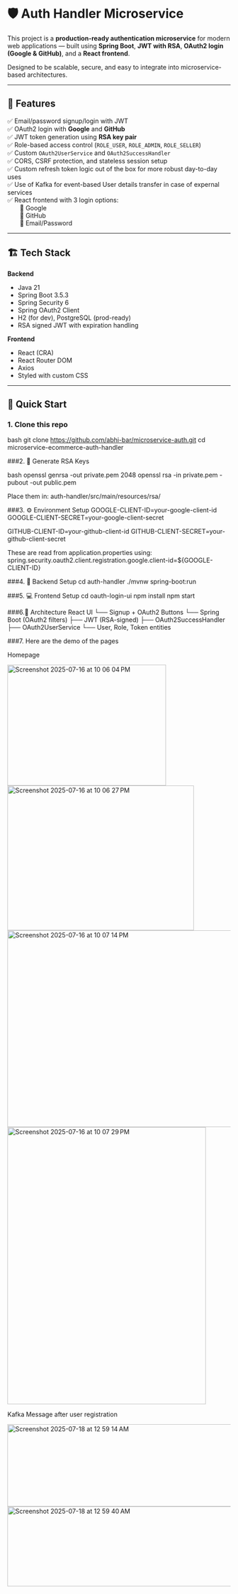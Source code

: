 # 🛡️ Auth Handler Microservice 

This project is a **production-ready authentication microservice** for modern web applications — built using **Spring Boot**, **JWT with RSA**, **OAuth2 login (Google & GitHub)**, and a **React frontend**.

Designed to be scalable, secure, and easy to integrate into microservice-based architectures.

---

## 🌟 Features

✅ Email/password signup/login with JWT  
✅ OAuth2 login with **Google** and **GitHub**  
✅ JWT token generation using **RSA key pair**  
✅ Role-based access control (`ROLE_USER`, `ROLE_ADMIN`, `ROLE_SELLER`)  
✅ Custom `OAuth2UserService` and `OAuth2SuccessHandler`  
✅ CORS, CSRF protection, and stateless session setup  
✅ Custom refresh token logic out of the box for more robust day-to-day uses  
✅ Use of Kafka for event-based User details transfer in case of expernal services  
✅ React frontend with 3 login options:  
  🔹 Google  
  🔹 GitHub  
  🔹 Email/Password  


---

## 🏗️ Tech Stack

**Backend**  
- Java 21  
- Spring Boot 3.5.3 
- Spring Security 6  
- Spring OAuth2 Client  
- H2 (for dev), PostgreSQL (prod-ready)  
- RSA signed JWT with expiration handling

**Frontend**  
- React (CRA)  
- React Router DOM  
- Axios  
- Styled with custom CSS

---

## 🚀 Quick Start

### 1. Clone this repo

bash
git clone https://github.com/abhi-bar/microservice-auth.git
cd microservice-ecommerce-auth-handler


###2. 🔐 Generate RSA Keys

bash
openssl genrsa -out private.pem 2048
openssl rsa -in private.pem -pubout -out public.pem

Place them in:
auth-handler/src/main/resources/rsa/

###3. ⚙️ Environment Setup
GOOGLE-CLIENT-ID=your-google-client-id
GOOGLE-CLIENT-SECRET=your-google-client-secret

GITHUB-CLIENT-ID=your-github-client-id
GITHUB-CLIENT-SECRET=your-github-client-secret

These are read from application.properties using:
spring.security.oauth2.client.registration.google.client-id=${GOOGLE-CLIENT-ID}

###4. 🧪 Backend Setup
cd auth-handler
./mvnw spring-boot:run


###5. 💻 Frontend Setup
cd oauth-login-ui
npm install
npm start


###6.🧠 Architecture
React UI
  └── Signup + OAuth2 Buttons
      └── Spring Boot (OAuth2 filters)
          ├── JWT (RSA-signed)
          ├── OAuth2SuccessHandler
          ├── OAuth2UserService
          └── User, Role, Token entities



###7. Here are the demo of the pages 

Homepage


<img width="358" height="272" alt="Screenshot 2025-07-16 at 10 06 04 PM" src="https://github.com/user-attachments/assets/9e48a655-9ddf-4604-b11a-d4179f4843e5" />

<img width="421" height="326" alt="Screenshot 2025-07-16 at 10 06 27 PM" src="https://github.com/user-attachments/assets/fdfd64cc-048f-4e7b-911e-2309c3b5f6d7" />

<img width="824" height="443" alt="Screenshot 2025-07-16 at 10 07 14 PM" src="https://github.com/user-attachments/assets/477af02c-44a3-40e7-b7a8-d5100d981119" />

<img width="448" height="624" alt="Screenshot 2025-07-16 at 10 07 29 PM" src="https://github.com/user-attachments/assets/76779f82-4085-481b-9993-92c9592c58bb" />


Kafka Message after user registration 


<img width="640" height="185" alt="Screenshot 2025-07-18 at 12 59 14 AM" src="https://github.com/user-attachments/assets/b8afe277-81d5-41c8-8f86-e9a1c6bec70f" />
<img width="646" height="180" alt="Screenshot 2025-07-18 at 12 59 40 AM" src="https://github.com/user-attachments/assets/4e889ad9-88f3-43e4-a234-bc4f6413ac44" />




